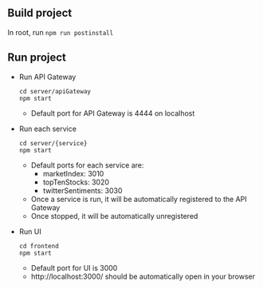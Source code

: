 ## Build project

In root, run
    ```
    npm run postinstall
    ```


## Run project

* Run API Gateway
    ```
    cd server/apiGateway
    npm start
    ```
    * Default port for API Gateway is 4444 on localhost

* Run each service
    ```
    cd server/{service}
    npm start
    ```
    * Default ports for each service are: 
        * marketIndex: 3010
        * topTenStocks: 3020
        * twitterSentiments: 3030
    * Once a service is run, it will be automatically registered to the API Gateway
    * Once stopped, it will be automatically unregistered


* Run UI
    ```
    cd frontend
    npm start
    ```
    * Default port for UI is 3000
    * http://localhost:3000/ should be automatically open in your browser
